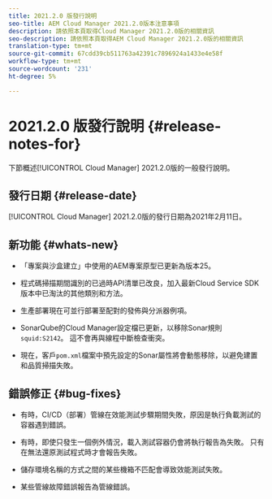 ```yaml
---
title: 2021.2.0 版發行說明
seo-title: AEM Cloud Manager 2021.2.0版本注意事項
description: 請依照本頁取得Cloud Manager 2021.2.0版的相關資訊
seo-description: 請依照本頁取得AEM Cloud Manager 2021.2.0版的相關資訊
translation-type: tm+mt
source-git-commit: 67cdd39cb511763a42391c7896924a1433e4e58f
workflow-type: tm+mt
source-wordcount: '231'
ht-degree: 5%

---
```


# 2021.2.0 版發行說明 {#release-notes-for}

下節概述[!UICONTROL Cloud Manager] 2021.2.0版的一般發行說明。

## 發行日期 {#release-date}

[!UICONTROL Cloud Manager] 2021.2.0版的發行日期為2021年2月11日。

## 新功能 {#whats-new}

* 「專案與沙盒建立」中使用的AEM專案原型已更新為版本25。

* 程式碼掃描期間識別的已過時API清單已改良，加入最新Cloud Service SDK版本中已淘汰的其他類別和方法。

* 生產部署現在可並行部署至配對的發佈與分派器例項。

* SonarQube的Cloud Manager設定檔已更新，以移除Sonar規則`squid:S2142`。 這不會再與線程中斷檢查衝突。

* 現在，客戶`pom.xml`檔案中預先設定的Sonar屬性將會動態移除，以避免建置和品質掃描失敗。

## 錯誤修正 {#bug-fixes}

* 有時，CI/CD（部署）管線在效能測試步驟期間失敗，原因是執行負載測試的容器遇到錯誤。

* 有時，即使只發生一個例外情況，載入測試容器仍會將執行報告為失敗。 只有在無法還原測試程式時才會報告失敗。

* 儲存環境名稱的方式之間的某些機箱不匹配會導致效能測試失敗。

* 某些管線故障錯誤報告為管線錯誤。
